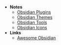 - **Notes**
	- [Obsidian Plugins](Obsidian%20Plugins.md)
	- [Obsidian Themes](Obsidian%20Themes.md)
	- [Obsidian Tools](Obsidian%20Tools.md)
	- [Obsidian Icons](Obsidian%20Icons.md)
- **Links**
	- [Awesome Obsidian](https://github.com/kmaasrud/awesome-obsidian)
